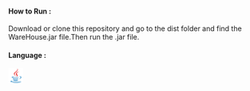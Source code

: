 #### How to Run : 
Download or clone this repository and go to the dist folder and find the WareHouse.jar file.Then run the .jar file.

#### Language :

[<img align="left" alt="Java" width="30px" src="https://github.com/devicons/devicon/blob/v2.15.1/icons/java/java-original.svg" style="padding-right:10px;" />][github]

[github]: https://github.com/Madura-Prasad
